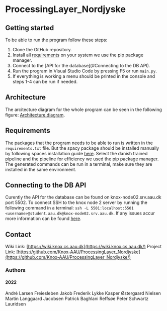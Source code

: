 # ProcessingLayer_Nordjyske
## Getting started
To be able to run the program follow these steps:
1. Clone the GitHub repository.
2. Install all [requirements](#Requirements) on your system we use the pip package manager.
3. Connect to the [API for the database](#Connecting to the DB API).
4. Run the program in Visual Studio Code by pressing F5 or run `main.py`.
5. If everything is working a menu should be printed in the console and steps 1-4 can be run if needed.

## Architecture
The arcitecture diagram for the whole program can be seen in the following figure:
[Architecture diagram](https://raw.githubusercontent.com/Knox-AAU/ProcessingLayer_Nordjyske/main/images/fullArchitectureDiagram.png).

## Requirements
The packages that the program needs to be able to run is written in the `requirements.txt` file. But the spacy package should be installed manually by following spaces installation guide [here](https://spacy.io/usage). Select the danish trained pipeline and the pipeline for efficiency we used the pip package manager. The generated commands can be run in a terminal, make sure they are installed in the same environment.

## Connecting to the DB API
Curently the API for the database can be found on knox-node02.srv.aau.dk port 5502. To connect SSH to the knox node 2 server by running the following command in a terminal: `ssh -L 5501:localhost:5501 <username>@student.aau.dk@knox-node02.srv.aau.dk`. If any issues accur more information can be found [here](https://wiki.knox.cs.aau.dk/en/Database/DocumentDataAPI/Introduction).

## Contact
Wiki Link: [https://wiki.knox.cs.aau.dk](https://wiki.knox.cs.aau.dk/)
Project Link: [https://github.com/Knox-AAU/ProcessingLayer_Nordjyske](https://github.com/Knox-AAU/ProcessingLayer_Nordjyske/)
### Authors
#### 2022
André Larsen Freiesleben
Jakob Frederik Lykke
Kasper Østergaard Nielsen
Martin Langgaard Jacobsen
Patrick Baghlani Reffsøe
Peter Schwartz Lauridsen
